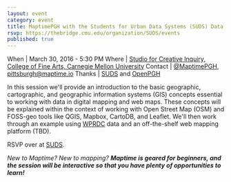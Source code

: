 ```yaml
---
layout: event
category: event
title: MaptimePGH with the Students for Urban Data Systems (SUDS) Data User Group
rsvp: https://thebridge.cmu.edu/organization/SUDS/events
published: true
---
```


When | March 30, 2016 - 5:30 PM
Where | [Studio for Creative Inquiry, College of Fine Arts, Carnegie Mellon University](https://www.google.com/maps/place/College+of+Fine+Arts/@40.4414045,-79.943034,18.25z/data=!4m2!3m1!1s0x0000000000000000:0x98841051c8166489)
Contact	| [@MaptimePGH](http://twitter.com/maptimePGH), [pittsburgh@maptime.io](mailto:pittsburgh@maptime.io)
Thanks | [SUDS](https://thebridge.cmu.edu/organization/SUDS) and [OpenPGH](http://www.meetup.com/Open-Pittsburgh-our-Regions-Code-for-America-Brigade/)

In this session we'll provide an introduction to the basic geographic, cartographic, and geographic information systems (GIS) concepts essential to working with data in digital mapping and web maps. These concepts will be explained within the context of working with Open Street Map (OSM) and FOSS-geo tools like QGIS, Mapbox, CartoDB, and Leaflet. We'll then work through an example using [WPRDC](https://www.wprdc.org/) data and an off-the-shelf web mapping platform (TBD).

RSVP over at [SUDS](https://thebridge.cmu.edu/organization/SUDS/events).

*New to Maptime? New to mapping? **Maptime is geared for beginners, and the session will be interactive so that you have plenty of opportunities to learn!***
